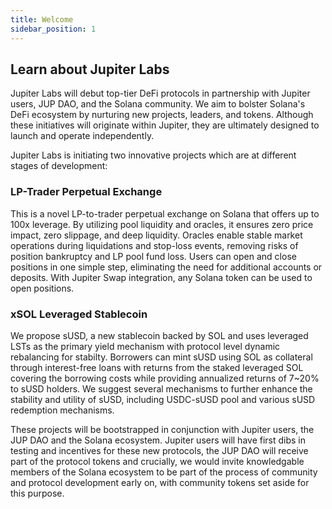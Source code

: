 ```yaml
---
title: Welcome
sidebar_position: 1
---
```


## Learn about Jupiter Labs

Jupiter Labs will debut top-tier DeFi protocols in partnership with Jupiter users, JUP DAO, and the Solana community. We aim to bolster Solana's DeFi ecosystem by nurturing new projects, leaders, and tokens. Although these initiatives will originate within Jupiter, they are ultimately designed to launch and operate independently.

Jupiter Labs is initiating two innovative projects which are at different stages of development:

### LP-Trader Perpetual Exchange
This is a novel LP-to-trader perpetual exchange on Solana that offers up to 100x leverage. By utilizing pool liquidity and oracles, it ensures zero price impact, zero slippage, and deep liquidity. Oracles enable stable market operations during liquidations and stop-loss events, removing risks of position bankruptcy and LP pool fund loss. Users can open and close positions in one simple step, eliminating the need for additional accounts or deposits. With Jupiter Swap integration, any Solana token can be used to open positions.


### xSOL Leveraged Stablecoin
We propose sUSD, a new stablecoin backed by SOL and uses leveraged LSTs as the primary yield mechanism with protocol level dynamic rebalancing for stabilty. Borrowers can mint sUSD using SOL as collateral through interest-free loans with returns from the staked leveraged SOL covering the borrowing costs while providing annualized returns of 7~20% to sUSD holders. We suggest several mechanisms to further enhance the stability and utility of sUSD, including USDC-sUSD pool and various sUSD redemption mechanisms.

These projects will be bootstrapped in conjunction with Jupiter users, the JUP DAO and the Solana ecosystem. Jupiter users will have first dibs in testing and incentives for these new protocols, the JUP DAO will receive part of the protocol tokens and crucially, we would invite knowledgable members of the Solana ecosystem to be part of the process of community and protocol development early on, with community tokens set aside for this purpose.
